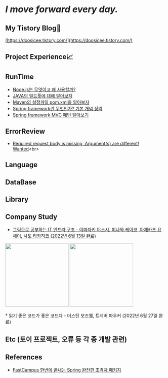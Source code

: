# _I move forward every day._

## My Tistory Blog🌿
[https://doosicee.tistory.com/](https://doosicee.tistory.com/)

## Project Experience📈


## RunTime
* [Node.js는 무엇이고 왜 사용할까?](https://doosicee.tistory.com/entry/NodeJS-%EB%AC%B4%EC%97%87%EC%9D%B4%EA%B3%A0-%EC%99%9C%EC%82%AC%EC%9A%A9%ED%95%A0%EA%B9%8C)<br>
* [JAVA의 빌드툴에 대해 알아보자](https://doosicee.tistory.com/entry/JAVA%EC%9D%98-%EB%B9%8C%EB%93%9C%ED%88%B4%EC%97%90-%EB%8C%80%ED%95%B4-%EC%95%8C%EC%95%84%EB%B3%B4%EC%9E%90)<br>
* [Maven의 설정파일 pom.xml을 알아보자](https://doosicee.tistory.com/entry/Maven%EC%9D%98-%EC%84%A4%EC%A0%95%ED%8C%8C%EC%9D%BC-Pomxml%EC%9D%84-%EC%95%8C%EC%95%84%EB%B3%B4%EC%9E%90)<br>
* [Spring framework란 무엇인가? 기본 개념 정리](https://doosicee.tistory.com/entry/Spring-framework%EB%9E%80)<br>
* [Spring framework MVC 패턴 알아보기](https://doosicee.tistory.com/entry/Spring-framework-MVC-%ED%8C%A8%ED%84%B4)<br>



## ErrorReview
* [Required request body is missing, Argument(s) are different! Wanted]([https://doosicee.tistory.com/entry/Spring-framework-MVC-%ED%8C%A8%ED%84%B4](https://doosicee.tistory.com/entry/SpringBoot-TestCode-Error-%EC%A0%95%EB%A6%AC))<br>


## Language



## DataBase



## Library



## Company Study
* [그림으로 공부하는 IT 인프라 구조 - 야마자키 야스시, 미나와 케이코, 아제카츠 요헤이, 사토 타카히코 (2022년 6월 13일 완료)](https://doosicee.tistory.com/entry/%EA%B7%B8%EB%A6%BC%EC%9C%BC%EB%A1%9C-%EA%B3%B5%EB%B6%80%ED%95%98%EB%8A%94-IT-%EC%9D%B8%ED%94%84%EB%9D%BC-%EA%B5%AC%EC%A1%B0%EC%A0%95%EB%A6%AC)
<p>
  <img src="https://user-images.githubusercontent.com/82255957/174920350-f5ee5b7f-4cac-4af4-8dc8-4f2168c4294b.png" width="200" height="200"/>
  <img src="https://user-images.githubusercontent.com/82255957/174920400-e933691a-7cda-4015-afbf-3dc55ce45302.png" width="200" height="200"/>
</p>
* 읽기 좋은 코드가 좋은 코드다 - 더스틴 보즈웰, 트레버 파우커 (2022년 6월 27일 완료)

## Etc (토이 프로젝트, 오류 등 각 종 개발 관련)



## References
* [FastCampus 한번에 끝내는 Spring 완전판 초격차 패키지](https://fastcampus.co.kr/dev_online_spring)

